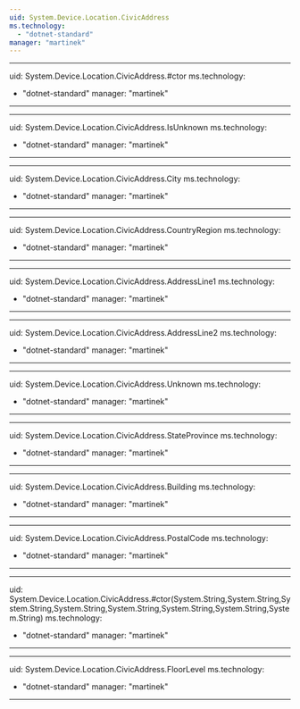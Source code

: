 ```yaml
---
uid: System.Device.Location.CivicAddress
ms.technology: 
  - "dotnet-standard"
manager: "martinek"
---
```


---
uid: System.Device.Location.CivicAddress.#ctor
ms.technology: 
  - "dotnet-standard"
manager: "martinek"
---

---
uid: System.Device.Location.CivicAddress.IsUnknown
ms.technology: 
  - "dotnet-standard"
manager: "martinek"
---

---
uid: System.Device.Location.CivicAddress.City
ms.technology: 
  - "dotnet-standard"
manager: "martinek"
---

---
uid: System.Device.Location.CivicAddress.CountryRegion
ms.technology: 
  - "dotnet-standard"
manager: "martinek"
---

---
uid: System.Device.Location.CivicAddress.AddressLine1
ms.technology: 
  - "dotnet-standard"
manager: "martinek"
---

---
uid: System.Device.Location.CivicAddress.AddressLine2
ms.technology: 
  - "dotnet-standard"
manager: "martinek"
---

---
uid: System.Device.Location.CivicAddress.Unknown
ms.technology: 
  - "dotnet-standard"
manager: "martinek"
---

---
uid: System.Device.Location.CivicAddress.StateProvince
ms.technology: 
  - "dotnet-standard"
manager: "martinek"
---

---
uid: System.Device.Location.CivicAddress.Building
ms.technology: 
  - "dotnet-standard"
manager: "martinek"
---

---
uid: System.Device.Location.CivicAddress.PostalCode
ms.technology: 
  - "dotnet-standard"
manager: "martinek"
---

---
uid: System.Device.Location.CivicAddress.#ctor(System.String,System.String,System.String,System.String,System.String,System.String,System.String,System.String)
ms.technology: 
  - "dotnet-standard"
manager: "martinek"
---

---
uid: System.Device.Location.CivicAddress.FloorLevel
ms.technology: 
  - "dotnet-standard"
manager: "martinek"
---
